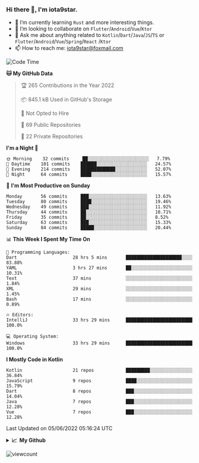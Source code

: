 ### Hi there 👋, I'm iota9star.

- 🌱 I’m currently learning `Rust` and more interesting things.
- 👯 I’m looking to collaborate on `Flutter`/`Android`/`Vue`/`Ktor`
- 💬 Ask me about anything related to `Kotlin`/`Dart`/`Java`/`JS`/`TS` or `Flutter`/`Android`/`Vue`/`Spring`/`React`
  /`Ktor`
- 📫 How to reach me: [iota9star@foxmail.com](iota9star@foxmail.com)



<!--START_SECTION:waka-->
![Code Time](http://img.shields.io/badge/Code%20Time-3%2C088%20hrs%2012%20mins-blue)

**🐱 My GitHub Data** 

> 🏆 265 Contributions in the Year 2022
 > 
> 📦 845.1 kB Used in GitHub's Storage 
 > 
> 🚫 Not Opted to Hire
 > 
> 📜 69 Public Repositories 
 > 
> 🔑 22 Private Repositories  
 > 
**I'm a Night 🦉** 

```text
🌞 Morning    32 commits     ██░░░░░░░░░░░░░░░░░░░░░░░   7.79% 
🌆 Daytime    101 commits    ██████░░░░░░░░░░░░░░░░░░░   24.57% 
🌃 Evening    214 commits    █████████████░░░░░░░░░░░░   52.07% 
🌙 Night      64 commits     ████░░░░░░░░░░░░░░░░░░░░░   15.57%

```
📅 **I'm Most Productive on Sunday** 

```text
Monday       56 commits     ███░░░░░░░░░░░░░░░░░░░░░░   13.63% 
Tuesday      80 commits     ████░░░░░░░░░░░░░░░░░░░░░   19.46% 
Wednesday    49 commits     ███░░░░░░░░░░░░░░░░░░░░░░   11.92% 
Thursday     44 commits     ██░░░░░░░░░░░░░░░░░░░░░░░   10.71% 
Friday       35 commits     ██░░░░░░░░░░░░░░░░░░░░░░░   8.52% 
Saturday     63 commits     ███░░░░░░░░░░░░░░░░░░░░░░   15.33% 
Sunday       84 commits     █████░░░░░░░░░░░░░░░░░░░░   20.44%

```


📊 **This Week I Spent My Time On** 

```text
💬 Programming Languages: 
Dart                     28 hrs 5 mins       █████████████████████░░░░   83.88% 
YAML                     3 hrs 27 mins       ██░░░░░░░░░░░░░░░░░░░░░░░   10.31% 
Text                     37 mins             ░░░░░░░░░░░░░░░░░░░░░░░░░   1.84% 
XML                      29 mins             ░░░░░░░░░░░░░░░░░░░░░░░░░   1.45% 
Bash                     17 mins             ░░░░░░░░░░░░░░░░░░░░░░░░░   0.89%

🔥 Editors: 
IntelliJ                 33 hrs 29 mins      █████████████████████████   100.0%

💻 Operating System: 
Windows                  33 hrs 29 mins      █████████████████████████   100.0%

```

**I Mostly Code in Kotlin** 

```text
Kotlin                   21 repos            █████████░░░░░░░░░░░░░░░░   36.84% 
JavaScript               9 repos             ████░░░░░░░░░░░░░░░░░░░░░   15.79% 
Dart                     8 repos             ███░░░░░░░░░░░░░░░░░░░░░░   14.04% 
Java                     7 repos             ███░░░░░░░░░░░░░░░░░░░░░░   12.28% 
Vue                      7 repos             ███░░░░░░░░░░░░░░░░░░░░░░   12.28%

```



 Last Updated on 05/06/2022 05:16:24 UTC
<!--END_SECTION:waka-->

<details>
  <summary><b>📈&nbsp;&nbsp;My Github</b></summary>
  <br>
  <img src='https://github-profile-trophy.vercel.app/?username=iota9star'>
  <img src='https://bad-apple-github-readme.vercel.app/api?show_bg=1&username=iota9star&hide_title=true'>
  <img src='http://cr-skills-chart-widget.azurewebsites.net/api/api?username=iota9star'>
</details>


![viewcount](https://count.getloli.com/get/@iota9star?theme=rule34)
